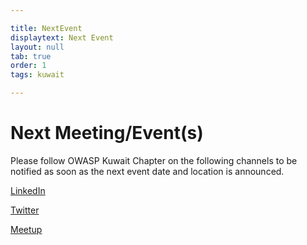 ```yaml
---

title: NextEvent
displaytext: Next Event
layout: null
tab: true
order: 1
tags: kuwait

---
```


# Next Meeting/Event(s)

Please follow OWASP Kuwait Chapter on the following channels to be notified as soon as the next event date and location is announced.

[LinkedIn](https://www.linkedin.com/company/owasp-kuwait-chapter/)

[Twitter](https://twitter.com/OWASPKuwait)

[Meetup](https://www.meetup.com/OWASP-Kuwait-City-Chapter/)
